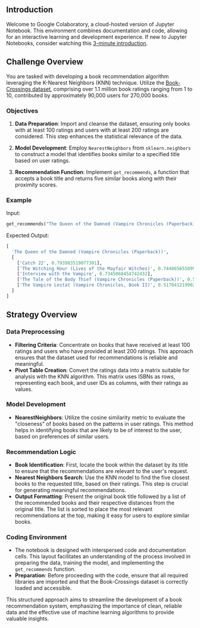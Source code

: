 ## Introduction

Welcome to Google Colaboratory, a cloud-hosted version of Jupyter Notebook. This environment combines documentation and code, allowing for an interactive learning and development experience. If new to Jupyter Notebooks, consider watching this [3-minute introduction](https://www.youtube.com/watch?v=inN8seMm7UI).

## Challenge Overview

You are tasked with developing a book recommendation algorithm leveraging the K-Nearest Neighbors (KNN) technique. Utilize the [Book-Crossings dataset](http://www2.informatik.uni-freiburg.de/~cziegler/BX/), comprising over 1.1 million book ratings ranging from 1 to 10, contributed by approximately 90,000 users for 270,000 books.

### Objectives

1. **Data Preparation**: Import and cleanse the dataset, ensuring only books with at least 100 ratings and users with at least 200 ratings are considered. This step enhances the statistical relevance of the data.

2. **Model Development**: Employ `NearestNeighbors` from `sklearn.neighbors` to construct a model that identifies books similar to a specified title based on user ratings.

3. **Recommendation Function**: Implement `get_recommends`, a function that accepts a book title and returns five similar books along with their proximity scores.

### Example

Input:

```python
get_recommends("The Queen of the Damned (Vampire Chronicles (Paperback))")
```

Expected Output:
```python
[
  'The Queen of the Damned (Vampire Chronicles (Paperback))',
  [
    ['Catch 22', 0.793983519077301], 
    ['The Witching Hour (Lives of the Mayfair Witches)', 0.7448656558990479], 
    ['Interview with the Vampire', 0.7345068454742432],
    ['The Tale of the Body Thief (Vampire Chronicles (Paperback))', 0.5376338362693787],
    ['The Vampire Lestat (Vampire Chronicles, Book II)', 0.5178412199020386]
  ]
]
```

## Strategy Overview

### Data Preprocessing
- **Filtering Criteria**: Concentrate on books that have received at least 100 ratings and users who have provided at least 200 ratings. This approach ensures that the dataset used for recommendations is reliable and meaningful.
- **Pivot Table Creation**: Convert the ratings data into a matrix suitable for analysis with the KNN algorithm. This matrix uses ISBNs as rows, representing each book, and user IDs as columns, with their ratings as values.

### Model Development
- **NearestNeighbors**: Utilize the cosine similarity metric to evaluate the "closeness" of books based on the patterns in user ratings. This method helps in identifying books that are likely to be of interest to the user, based on preferences of similar users.

### Recommendation Logic
- **Book Identification**: First, locate the book within the dataset by its title to ensure that the recommendations are relevant to the user's request.
- **Nearest Neighbors Search**: Use the KNN model to find the five closest books to the requested title, based on their ratings. This step is crucial for generating meaningful recommendations.
- **Output Formatting**: Present the original book title followed by a list of the recommended books and their respective distances from the original title. The list is sorted to place the most relevant recommendations at the top, making it easy for users to explore similar books.

### Coding Environment

- The notebook is designed with interspersed code and documentation cells. This layout facilitates an understanding of the process involved in preparing the data, training the model, and implementing the `get_recommends` function.
- **Preparation**: Before proceeding with the code, ensure that all required libraries are imported and that the Book-Crossings dataset is correctly loaded and accessible.

This structured approach aims to streamline the development of a book recommendation system, emphasizing the importance of clean, reliable data and the effective use of machine learning algorithms to provide valuable insights.


